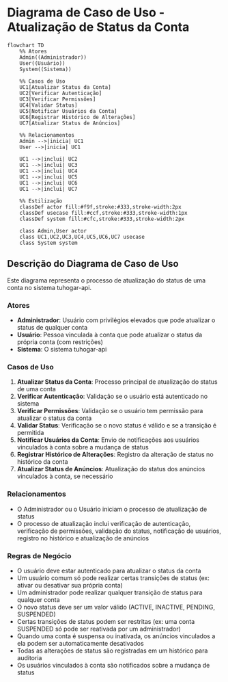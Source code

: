# Diagrama de Caso de Uso - Atualização de Status da Conta

```mermaid
flowchart TD
    %% Atores
    Admin((Administrador))
    User((Usuário))
    System((Sistema))
    
    %% Casos de Uso
    UC1[Atualizar Status da Conta]
    UC2[Verificar Autenticação]
    UC3[Verificar Permissões]
    UC4[Validar Status]
    UC5[Notificar Usuários da Conta]
    UC6[Registrar Histórico de Alterações]
    UC7[Atualizar Status de Anúncios]
    
    %% Relacionamentos
    Admin -->|inicia| UC1
    User -->|inicia| UC1
    
    UC1 -->|inclui| UC2
    UC1 -->|inclui| UC3
    UC1 -->|inclui| UC4
    UC1 -->|inclui| UC5
    UC1 -->|inclui| UC6
    UC1 -->|inclui| UC7
    
    %% Estilização
    classDef actor fill:#f9f,stroke:#333,stroke-width:2px
    classDef usecase fill:#ccf,stroke:#333,stroke-width:1px
    classDef system fill:#cfc,stroke:#333,stroke-width:2px
    
    class Admin,User actor
    class UC1,UC2,UC3,UC4,UC5,UC6,UC7 usecase
    class System system
```

## Descrição do Diagrama de Caso de Uso

Este diagrama representa o processo de atualização do status de uma conta no sistema tuhogar-api.

### Atores
- **Administrador**: Usuário com privilégios elevados que pode atualizar o status de qualquer conta
- **Usuário**: Pessoa vinculada à conta que pode atualizar o status da própria conta (com restrições)
- **Sistema**: O sistema tuhogar-api

### Casos de Uso
1. **Atualizar Status da Conta**: Processo principal de atualização do status de uma conta
2. **Verificar Autenticação**: Validação se o usuário está autenticado no sistema
3. **Verificar Permissões**: Validação se o usuário tem permissão para atualizar o status da conta
4. **Validar Status**: Verificação se o novo status é válido e se a transição é permitida
5. **Notificar Usuários da Conta**: Envio de notificações aos usuários vinculados à conta sobre a mudança de status
6. **Registrar Histórico de Alterações**: Registro da alteração de status no histórico da conta
7. **Atualizar Status de Anúncios**: Atualização do status dos anúncios vinculados à conta, se necessário

### Relacionamentos
- O Administrador ou o Usuário iniciam o processo de atualização de status
- O processo de atualização inclui verificação de autenticação, verificação de permissões, validação do status, notificação de usuários, registro no histórico e atualização de anúncios

### Regras de Negócio
- O usuário deve estar autenticado para atualizar o status da conta
- Um usuário comum só pode realizar certas transições de status (ex: ativar ou desativar sua própria conta)
- Um administrador pode realizar qualquer transição de status para qualquer conta
- O novo status deve ser um valor válido (ACTIVE, INACTIVE, PENDING, SUSPENDED)
- Certas transições de status podem ser restritas (ex: uma conta SUSPENDED só pode ser reativada por um administrador)
- Quando uma conta é suspensa ou inativada, os anúncios vinculados a ela podem ser automaticamente desativados
- Todas as alterações de status são registradas em um histórico para auditoria
- Os usuários vinculados à conta são notificados sobre a mudança de status
